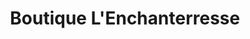 ---
title: "Boutique L'Enchanterresse"
url: /sainte-julie/boutique-lenchanterresse/
shop: Allgemein
---